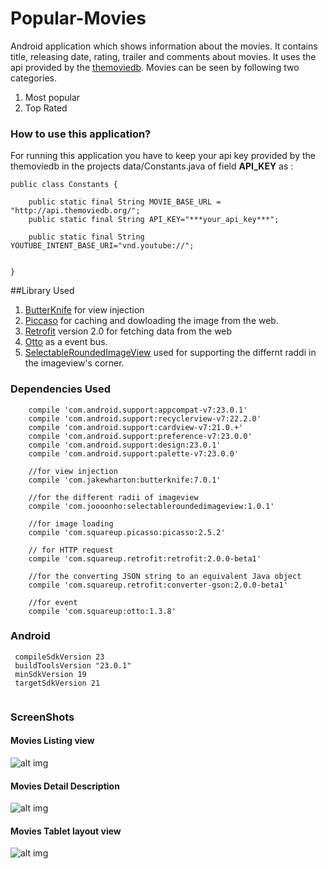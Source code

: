 # Popular-Movies

Android application which shows information about the movies. It contains title, releasing date, rating, trailer and comments about movies. It uses the api provided by the [themoviedb](http://api.themoviedb.org). Movies can be seen by following two categories.

1.  Most popular
2.  Top Rated

### How to use this application?

For running this application you have to keep your api key provided by the themoviedb in the projects  data/Constants.java of field **API_KEY** as :


```
public class Constants {

    public static final String MOVIE_BASE_URL = "http://api.themoviedb.org/";
    public static final String API_KEY="***your_api_key***";

    public static final String YOUTUBE_INTENT_BASE_URI="vnd.youtube://";


}
```

##Library Used

1. [ButterKnife](http://jakewharton.github.io/butterknife/) for view injection
2. [Piccaso](http://square.github.io/picasso/) for caching and dowloading the image from the web.
3. [Retrofit](http://square.github.io/retrofit/) version 2.0 for fetching data from the web
4. [Otto](http://square.github.io/otto/) as a event bus.
5. [SelectableRoundedImageView](https://github.com/pungrue26/SelectableRoundedImageView) used for supporting the differnt raddi in the imageview's corner.


### Dependencies Used
```
    compile 'com.android.support:appcompat-v7:23.0.1'
    compile 'com.android.support:recyclerview-v7:22.2.0'
    compile 'com.android.support:cardview-v7:21.0.+'
    compile 'com.android.support:preference-v7:23.0.0'
    compile 'com.android.support:design:23.0.1'
    compile 'com.android.support:palette-v7:23.0.0'
    
    //for view injection
    compile 'com.jakewharton:butterknife:7.0.1'
    
    //for the different radii of imageview
    compile 'com.joooonho:selectableroundedimageview:1.0.1'

    //for image loading
    compile 'com.squareup.picasso:picasso:2.5.2'
    
    // for HTTP request
    compile 'com.squareup.retrofit:retrofit:2.0.0-beta1'
    
    //for the converting JSON string to an equivalent Java object
    compile 'com.squareup.retrofit:converter-gson:2.0.0-beta1'
    
    //for event
    compile 'com.squareup:otto:1.3.8'
```


### Android 
```
 compileSdkVersion 23
 buildToolsVersion "23.0.1"
 minSdkVersion 19
 targetSdkVersion 21
 
```


### ScreenShots

#### Movies Listing view
![alt img](https://github.com/rajesh-khadka/Popular-Movies/blob/master/app/screenshots/movie_ui.png)

#### Movies Detail Description
![alt img](https://github.com/rajesh-khadka/Popular-Movies/blob/master/app/screenshots/movie_detail.png)

#### Movies Tablet layout view
![alt img](https://github.com/rajesh-khadka/Popular-Movies/blob/master/app/screenshots/tab_ui.png)
